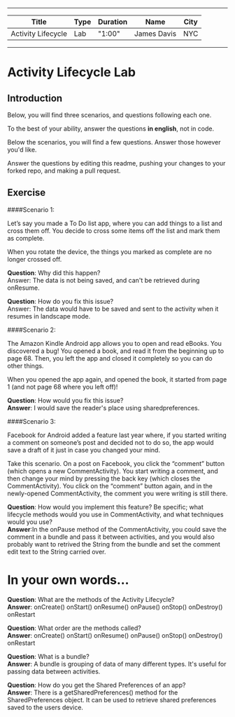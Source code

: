 
---

| Title | Type | Duration | Name | City |
| --- | --- | --- | --- | --- |
| Activity Lifecycle | Lab | "1:00" | James Davis | NYC |

---  
# Activity Lifecycle Lab

## Introduction

Below, you will find three scenarios, and questions following each one.

To the best of your ability, answer the questions **in english**, not in code.

Below the scenarios, you will find a few questions. Answer those however you'd like.

Answer the questions by editing this readme, pushing your changes to your forked repo, and making a pull request.

## Exercise  


####Scenario 1:

Let’s say you made a To Do list app, where you can add things to a list and cross them off. You decide to cross some items off the list and mark them as complete.

When you rotate the device, the things you marked as complete are no longer crossed off.

**Question**: Why did this happen?
<br />Answer: The data is not being saved, and can't be retrieved during onResume.

**Question**: How do you fix this issue?
<br />Answer: The data would have to be saved and sent to the activity when it resumes in landscape mode.


####Scenario 2:

The Amazon Kindle Android app allows you to open and read eBooks. You discovered a bug! You opened a book, and read it from the beginning up to page 68. Then, you left the app and closed it completely so you can do other things.

When you opened the app again, and opened the book, it started from page 1 (and not page 68 where you left off)!

**Question**: How would you fix this issue?
<br />**Answer**: I would save the reader's place using sharedpreferences.


####Scenario 3:

Facebook for Android added a feature last year where, if you started writing a comment on someone’s post and decided not to do so, the app would save a draft of it just in case you changed your mind.

Take this scenario. On a post on Facebook, you click the “comment” button (which opens a new CommentActivity). You start writing a comment, and then change your mind by pressing the back key (which closes the CommentActivity). You click on the “comment” button again, and in the newly-opened CommentActivity, the comment you were writing is still there.

**Question**: How would you implement this feature? Be specific; what lifecycle methods would you use in CommentActivity, and what techniques would you use?
<br />**Answer**:In the onPause method of the CommentActivity, you could save the comment in a bundle and pass it between activities, and you would also probably want to retrived the String from the bundle and set the comment edit text to the String carried over.



In your own words…
==================

**Question**: What are the methods of the Activity Lifecycle?
<br />**Answer**: onCreate() onStart() onResume() onPause() onStop() onDestroy() onRestart

**Question**: What order are the methods called?
<br />**Answer**: onCreate() onStart() onResume() onPause() onStop() onDestroy() onRestart

**Question**: What is a bundle?
<br />**Answer**: A bundle is grouping of data of many different types.  It's useful for passing data between activities.

**Question**: How do you get the Shared Preferences of an app?
<br />**Answer**:  There is a getSharedPreferences() method for the SharedPreferences object.  It can be used to retrieve shared preferences saved to the users device.
